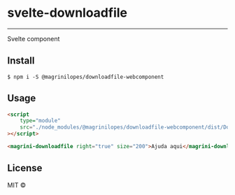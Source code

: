 # svelte-downloadfile
---

Svelte component

## Install

```
$ npm i -S @magrinilopes/downloadfile-webcomponent
```


## Usage

```html
<script
	type="module"
	src="./node_modules/@magrinilopes/downloadfile-webcomponent/dist/DownloadFile.js"
></script>

<magrini-downloadfile right="true" size="200">Ajuda aqui</magrini-downloadfile>
```


## License

MIT ©
